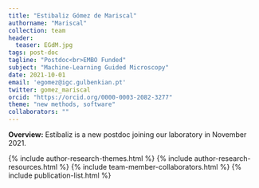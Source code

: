 ```yaml
---
title: "Estibaliz Gómez de Mariscal"
authorname: "Mariscal"
collection: team
header:
  teaser: EGdM.jpg
tags: post-doc
tagline: "Postdoc<br>EMBO Funded"
subject: "Machine-Learning Guided Microscopy"
date: 2021-10-01
email: 'egomez@igc.gulbenkian.pt'
twitter: gomez_mariscal
orcid: "https://orcid.org/0000-0003-2082-3277"
theme: "new methods, software"
collaborators: ""
---
```

<p align= "justify">
<p> <b>Overview:</b>
Estibaliz is a new postdoc joining our laboratory in November 2021.

{% include author-research-themes.html %}
{% include author-research-resources.html %}
{% include team-member-collaborators.html %}
{% include publication-list.html %}
